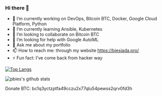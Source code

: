 ### Hi there 👋

- 🔭 I’m currently working on DevOps, Bitcoin BTC, Docker, Google Cloud Platform, Python
- 🌱 I’m currently learning Ansible, Kubernetes
- 👯 I’m looking to collaborate on Bitcoin BTC
- 🤔 I’m looking for help with Google AutoML
- 💬 Ask me about my portfolio
- 📫 How to reach me: through my website https://biesiada.pro/
- ⚡ Fun fact: I've come back from hacker way

[![Top Langs](https://github-readme-stats.vercel.app/api/top-langs/?username=pbies&layout=compact)](https://github.com/pbies/github-readme-stats)

![pbies's github stats](https://github-readme-stats.vercel.app/api?username=pbies&show_icons=true&count_private=true)

Donate BTC: bc1q3yctzptfa49cczu2x77qlu54pewss2qrv0fd3h
